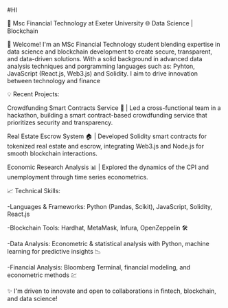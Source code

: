 #HI

🔭 Msc Financial Technology at Exeter University
🌐 Data Science | Blockchain

🔗 Welcome! I'm an MSc Financial Technology student blending expertise in data science and blockchain development to create secure, transparent, and data-driven solutions. With a solid background in advanced data analysis techniques and porgramming languages such as: Pyhton, JavaScript (React.js, Web3.js) and Solidity. I aim to drive innovation between technology and finance

💡 Recent Projects:

Crowdfunding Smart Contracts Service 🎉 | Led a cross-functional team in a hackathon, building a smart contract-based crowdfunding service that prioritizes security and transparency.

Real Estate Escrow System 🏠 | Developed Solidity smart contracts for tokenized real estate and escrow, integrating Web3.js and Node.js for smooth blockchain interactions.

Economic Research Analysis 📊 | Explored the dynamics of the CPI and unemployment through time series econometrics.

📈 Technical Skills:

-Languages & Frameworks: Python (Pandas, Scikit), JavaScript, Solidity, React.js

-Blockchain Tools: Hardhat, MetaMask, Infura, OpenZeppelin 🛠️

-Data Analysis: Econometric & statistical analysis with Python, machine learning for predictive insights 📉

-Financial Analysis: Bloomberg Terminal, financial modeling, and econometric methods 💹

✨ I'm driven to innovate and open to collaborations in fintech, blockchain, and data science!
